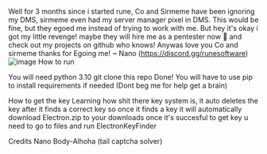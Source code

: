 Well for 3 months since i started rune, Co and Sirmeme have been ignoring my DMS, sirmeme even had my server
manager pixel in DMS. This would be fine, but they egoed me instead of trying to work with me. But hey it's okay i
got my little revenge! maybe they will hire me as a pentester now 🤡 and check out my projects on github who
knows! Anywas love you Co and sirmeme thanks for Egoing me! ~ Nano (https://discord.gg/runesoftware)
![image](https://github.com/l4tts/Electron-key-cracker/assets/153411520/64f5b0cf-c50a-43cf-bab3-c1c54127198e)
How to run


You will need python 3.10
git clone this repo
Done! You will have to use pip to install requirements if needed (Dont beg me for help get a brain)


How to get the key
Learning how shit there key system is, it auto deletes the key after it finds a correct key so once it finds a key it
will automatically download Electron.zip to your downloads once it's succesful
to get key u need to go to files and run ElectronKeyFinder

Credits
Nano
Body-Alhoha (tail captcha solver)

